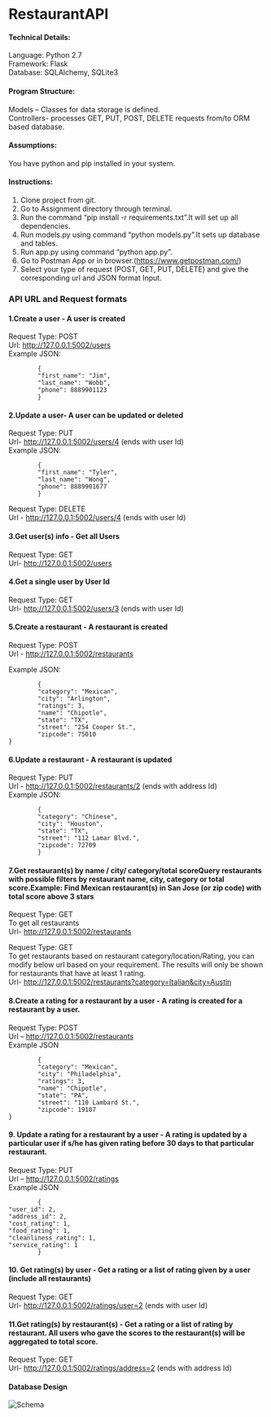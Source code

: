# RestaurantAPI


#### Technical Details: 

Language: Python 2.7   
Framework: Flask  
Database: SQLAlchemy, SQLite3  

#### Program Structure: 
Models – Classes for data storage is defined.   
Controllers- processes GET, PUT, POST, DELETE requests from/to ORM based database. 

#### Assumptions: 
You have python and pip installed in your system.  

#### Instructions:
1.	Clone project from git.
2.	Go to Assignment directory through terminal. 
3.	Run the command “pip install -r requirements.txt”.It will set up all dependencies.
4.	Run models.py using command “python models.py”.It sets up database and tables.
5.	Run app.py using command “python app.py”.
6.	Go to Postman App or in browser.(https://www.getpostman.com/)
7.	Select your type of request (POST, GET, PUT, DELETE) and give the corresponding url and JSON format Input.

### API URL and Request formats

#### 1.Create a user - A user is created
Request Type: POST   
Url: http://127.0.0.1:5002/users   
Example JSON: 

            {
            "first_name": "Jim",
            "last_name": "Wobb",
            "phone": 8889901123
            }

#### 2.Update a user- A user can be updated or deleted
Request Type: PUT   
Url- http://127.0.0.1:5002/users/4 (ends with user Id)  
Example JSON: 
            
            {
            "first_name": "Tyler",
            "last_name": "Wong",
            "phone": 8889901677
            }

Request Type: DELETE  
Url - http://127.0.0.1:5002/users/4 (ends with user Id)  

#### 3.Get user(s) info - Get all Users 
Request Type: GET  
Url- http://127.0.0.1:5002/users  

#### 4.Get a single user by User Id 
Request Type: GET   
Url- http://127.0.0.1:5002/users/3 (ends with user Id)  

#### 5.Create a restaurant - A restaurant is created 
Request Type: POST   
Url  - http://127.0.0.1:5002/restaurants  

Example JSON: 
    
            {
            "category": "Mexican",
            "city": "Arlington",
            "ratings": 3,
            "name": "Chipotle",
            "state": "TX",
            "street": "254 Cooper St.",
            "zipcode": 75010
 	}

#### 6.Update a restaurant - A restaurant is updated 
Request Type: PUT  
Url - http://127.0.0.1:5002/restaurants/2 (ends with address Id)  
Example JSON:  

            {
            "category": "Chinese",
            "city": "Houston",
            "state": "TX",
            "street": "112 Lamar Blvd.",
            "zipcode": 72709
            }

#### 7.Get restaurant(s) by name / city/ category/total scoreQuery restaurants with possible filters by restaurant name, city, category or total score.Example: Find Mexican restaurant(s) in San Jose (or zip code) with total score above 3 stars
Request Type: GET  
To get all restaurants  
Url- http://127.0.0.1:5002/restaurants  

Request Type: GET  
To get restaurants based on restaurant category/location/Rating, you can modify below url based on your requirement. The results will only be shown for restaurants that have at least 1 rating.  
Url- http://127.0.0.1:5002/restaurants?category=Italian&city=Austin  

#### 8.Create a rating for a restaurant by a user - A rating is created for a restaurant by a user.  
Request Type: POST  
Url – http://127.0.0.1:5002/restaurants   
Example JSON  

            {
            "category": "Mexican",
            "city": "Philadelphia",
            "ratings": 3,
            "name": "Chipotle",
            "state": "PA",
            "street": "110 Lambard St.",
            "zipcode": 19107
 	}
 
#### 9. Update a rating for a restaurant by a user - A rating is updated by a particular user if s/he has given rating before 30 days to that particular restaurant.  
Request Type: PUT   
Url – http://127.0.0.1:5002/ratings  
Example JSON  

            {
  	"user_id": 2,
  	"address_id": 2,
  	"cost_rating": 1,
  	"food_rating": 1,
  	"cleanliness_rating": 1,
  	"service_rating": 1
            }


#### 10. Get rating(s) by user - Get a rating or a list of rating given by a user (include all restaurants)
Request Type: GET  
Url- http://127.0.0.1:5002/ratings/user=2 (ends with user Id)  

#### 11.Get rating(s) by restaurant(s) - Get a rating or a list of rating by restaurant. All users who gave the scores to the restaurant(s) will be aggregated to total score.  
Request Type: GET  
Url- http://127.0.0.1:5002/ratings/address=2 (ends with address Id)   

#### Database Design
![Schema](https://github.com/jvalin17/RestaurantAPI/tree/master/Assignment/images/database_schema.png)
